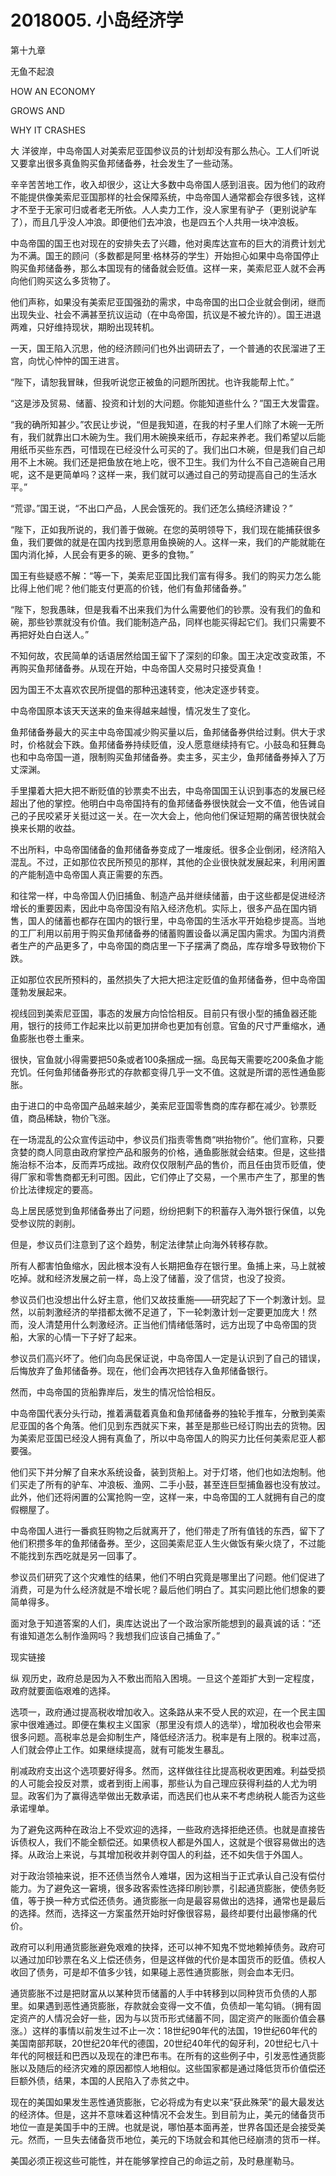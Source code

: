 # 2018005. 小岛经济学





第十九章

无鱼不起浪


HOW AN ECONOMY

GROWS AND

WHY IT CRASHES





大 洋彼岸，中岛帝国人对美索尼亚国参议员的计划却没有那么热心。工人们听说又要拿出很多真鱼购买鱼邦储备券，社会发生了一些动荡。





辛辛苦苦地工作，收入却很少，这让大多数中岛帝国人感到沮丧。因为他们的政府不能提供像美索尼亚国那样的社会保障系统，中岛帝国人通常都会存很多钱，这样才不至于无家可归或者老无所依。人人卖力工作，没人家里有驴子（更别说驴车了），而且几乎没人冲浪。即便他们去冲浪，也是四五个人共用一块冲浪板。





中岛帝国的国王也对现在的安排失去了兴趣，他对奥库达宣布的巨大的消费计划尤为不满。国王的顾问（多数都是阿里·格林芬的学生）开始担心如果中岛帝国停止购买鱼邦储备券，那么本国现有的储备就会贬值。这样一来，美索尼亚人就不会再向他们购买这么多货物了。

他们声称，如果没有美索尼亚国强劲的需求，中岛帝国的出口企业就会倒闭，继而出现失业、社会不满甚至抗议运动（在中岛帝国，抗议是不被允许的）。国王进退两难，只好维持现状，期盼出现转机。

一天，国王陷入沉思，他的经济顾问们也外出调研去了，一个普通的农民溜进了王宫，向忧心忡忡的国王进言。





“陛下，请恕我冒昧，但我听说您正被鱼的问题所困扰。也许我能帮上忙。”

“这是涉及贸易、储蓄、投资和计划的大问题。你能知道些什么？”国王大发雷霆。

“我的确所知甚少。”农民让步说，“但是我知道，在我的村子里人们除了木碗一无所有，我们就靠出口木碗为生。我们用木碗换来纸币，存起来养老。我们希望以后能用纸币买些东西，可惜现在已经没什么可买的了。我们出口木碗，但是我们自己却用不上木碗。我们还是把鱼放在地上吃，很不卫生。我们为什么不自己造碗自己用呢，这不是更简单吗？这样一来，我们就可以通过自己的劳动提高自己的生活水平。”

“荒谬。”国王说，“不出口产品，人民会饿死的。我们还怎么搞经济建设？”

“陛下，正如我所说的，我们善于做碗。在您的英明领导下，我们现在能捕获很多鱼，我们要做的就是在国内找到愿意用鱼换碗的人。这样一来，我们的产能就能在国内消化掉，人民会有更多的碗、更多的食物。”

国王有些疑惑不解：“等一下，美索尼亚国比我们富有得多。我们的购买力怎么能比得上他们呢？他们能支付更高的价钱，他们有鱼邦储备券。”





“陛下，恕我愚昧，但是我看不出来我们为什么需要他们的钞票。没有我们的鱼和碗，那些钞票就没有价值。我们能制造产品，同样也能买得起它们。我们只需要不再把好处白白送人。”

不知何故，农民简单的话语居然给国王留下了深刻的印象。国王决定改变政策，不再购买鱼邦储备券。从现在开始，中岛帝国人交易时只接受真鱼！

因为国王不太喜欢农民所提倡的那种迅速转变，他决定逐步转变。

中岛帝国原本该天天送来的鱼来得越来越慢，情况发生了变化。

鱼邦储备券最大的买主中岛帝国减少购买量以后，鱼邦储备券供给过剩。供大于求时，价格就会下跌。鱼邦储备券持续贬值，没人愿意继续持有它。小鼓岛和狂舞岛也和中岛帝国一道，限制购买鱼邦储备券。卖主多，买主少，鱼邦储备券掉入了万丈深渊。

手里攥着大把大把不断贬值的钞票卖不出去，中岛帝国国王认识到事态的发展已经超出了他的掌控。他明白中岛帝国持有的鱼邦储备券很快就会一文不值，他告诫自己的子民咬紧牙关挺过这一关。在一次大会上，他向他们保证短期的痛苦很快就会换来长期的收益。

不出所料，中岛帝国储备的鱼邦储备券变成了一堆废纸。很多企业倒闭，经济陷入混乱。不过，正如那位农民所预见的那样，其他的企业很快就发展起来，利用闲置的产能制造中岛帝国人真正需要的东西。





和往常一样，中岛帝国人仍旧捕鱼、制造产品并继续储蓄，由于这些都是促进经济增长的重要因素，因此中岛帝国没有陷入经济危机。实际上，很多产品在国内销售，国人的储蓄也都存在国内的银行里，中岛帝国的生活水平开始稳步提高。当地的工厂利用以前用于购买鱼邦储备券的储蓄购置设备以满足国内需求。为国内消费者生产的产品更多了，中岛帝国的商店里一下子摆满了商品，库存增多导致物价下跌。

正如那位农民所预料的，虽然损失了大把大把注定贬值的鱼邦储备券，但中岛帝国蓬勃发展起来。





视线回到美索尼亚国，事态的发展方向恰恰相反。目前只有很小型的捕鱼器还能用，银行的技师工作起来比以前更加拼命也更加有创意。官鱼的尺寸严重缩水，通鱼膨胀也卷土重来。





很快，官鱼就小得需要把50条或者100条捆成一捆。岛民每天需要吃200条鱼才能充饥。任何鱼邦储备券形式的存款都变得几乎一文不值。这就是所谓的恶性通鱼膨胀。

由于进口的中岛帝国产品越来越少，美索尼亚国零售商的库存都在减少。钞票贬值，商品稀缺，物价飞涨。



在一场混乱的公众宣传运动中，参议员们指责零售商“哄抬物价”。他们宣称，只要贪婪的商人同意由政府掌控产品和服务的价格，通鱼膨胀就会结束。但是，这些措施治标不治本，反而弄巧成拙。政府仅仅限制产品的售价，而且任由货币贬值，使得厂家和零售商都无利可图。因此，它们停止了交易，一个黑市产生了，那里的售价比法律规定的要高。

岛上居民感觉到鱼邦储备券出了问题，纷纷把剩下的积蓄存入海外银行保值，以免受参议院的剥削。

但是，参议员们注意到了这个趋势，制定法律禁止向海外转移存款。

所有人都害怕鱼缩水，因此根本没有人长期把鱼存在银行里。鱼捕上来，马上就被吃掉。就和经济发展之前一样，岛上没了储蓄，没了信贷，也没了投资。



参议员们也没想出什么好主意，他们又故技重施——研究起了下一个刺激计划。显然，以前刺激经济的举措都太微不足道了，下一轮刺激计划一定要更加庞大！然而，没人清楚用什么刺激经济。正当他们情绪低落时，远方出现了中岛帝国的货船，大家的心情一下子好了起来。

参议员们高兴坏了。他们向岛民保证说，中岛帝国人一定是认识到了自己的错误，后悔放弃了鱼邦储备券。现在，他们会再次把钱存入鱼邦储备银行。

然而，中岛帝国的货船靠岸后，发生的情况恰恰相反。





中岛帝国代表分头行动，推着满载着真鱼和鱼邦储备券的独轮手推车，分散到美索尼亚国的各个角落。他们见到东西就买下来，甚至是那些已经订购出去的货物。因为美索尼亚国已经没人拥有真鱼了，所以中岛帝国人的购买力比任何美索尼亚人都要强。





他们买下并分解了自来水系统设备，装到货船上。对于灯塔，他们也如法炮制。他们买走了所有的驴车、冲浪板、渔网、二手小鼓，甚至连巨型捕鱼器也没有放过。此外，他们还将闲置的公寓抢购一空，这样一来，中岛帝国的工人就拥有自己的度假棚屋了。

中岛帝国人进行一番疯狂购物之后就离开了，他们带走了所有值钱的东西，留下了他们积攒多年的鱼邦储备券。至少，这回美索尼亚人生火做饭有柴火烧了，不过能不能找到东西吃就是另一回事了。





参议员们研究了这个灾难性的结果，他们不明白究竟是哪里出了问题。他们促进了消费，可是为什么经济就是不增长呢？最后他们明白了。其实问题比他们想象的要简单得多。

面对急于知道答案的人们，奥库达说出了一个政治家所能想到的最真诚的话：“还有谁知道怎么制作渔网吗？我想我们应该自己捕鱼了。”





现实链接


纵 观历史，政府总是因为入不敷出而陷入困境。一旦这个差距扩大到一定程度，政府就要面临艰难的选择。

选项一，政府通过提高税收增加收入。这条路从来不受人民的欢迎，在一个民主国家中很难通过。即便在集权主义国家（那里没有烦人的选举），增加税收也会带来很多问题。高税率总是会抑制生产，降低经济活力。税率是有上限的。税率过高，人们就会停止工作。如果继续提高，就有可能发生暴乱。

削减政府支出这个选项要好得多。然而，这样做往往比提高税收更困难。利益受损的人可能会投反对票，或者到街上闹事，那些认为自己理应获得利益的人尤为明显。政客们为了赢得选举做出无数承诺，而选民们也从来不考虑纳税人能否为这些承诺埋单。

为了避免这两种在政治上不受欢迎的选择，一些政府选择拒绝还债。也就是直接告诉债权人，我们不能全额偿还。如果债权人都是外国人，这就是个很容易做出的选择。从政治上来说，与其增加税收并剥夺国人的利益，还不如失信于外国人。

对于政治领袖来说，拒不还债当然令人难堪，因为这相当于正式承认自己没有偿付能力。为了避免这一窘境，很多政客索性选择印刷钞票，引起通货膨胀，使债务贬值，等于换一种方式偿还债务。通货膨胀一向是最容易做出的选择，通常也是最后的选择。然而，选择这一方案虽然开始时好像很容易，最终却要付出最惨痛的代价。

政府可以利用通货膨胀避免艰难的抉择，还可以神不知鬼不觉地赖掉债务。政府可以通过加印钞票在名义上偿还债务，但是这样做的代价是本国货币的贬值。债权人收回了债务，可是却不值多少钱，如果碰上恶性通货膨胀，则会血本无归。

通货膨胀不过是把财富从以某种货币储蓄的人手中转移到以同种货币负债的人那里。如果遇到恶性通货膨胀，存款就会变得一文不值，负债却一笔勾销。（拥有固定资产的人情况会好一些，因为与以货币形式储蓄不同，固定资产的账面价值会暴涨。）这样的事情以前发生过不止一次：18世纪90年代的法国，19世纪60年代的美国南部邦联，20世纪20年代的德国，20世纪40年代的匈牙利，20世纪七八十年代的阿根廷和巴西以及现在的津巴布韦。在所有的这些例子中，引发恶性通货膨胀以及随后的经济灾难的原因都惊人地相似。这些国家都是通过降低货币价值偿还巨额外债，结果，本国的人民陷入了赤贫之中。

现在的美国如果发生恶性通货膨胀，它必将成为有史以来“获此殊荣”的最大最发达的经济体。但是，这并不意味着这种情况不会发生。到目前为止，美元的储备货币地位一直是美国手中的王牌。也就是说，哪怕基本面再差，世界各国还是会接受美元。然而，一旦失去储备货币地位，美元的下场就会和其他已经崩溃的货币一样。

美国必须正视这些可能性，并在能够掌控自己的命运之前，及时悬崖勒马。




